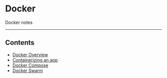 # Docker

Docker notes
- - - -

## Contents

* [Docker Overview](<https://github.com/Mr-Bally/DevNotes/blob/main/Docker/dockerOverview.md>)
* [Containerizing an app](<https://github.com/Mr-Bally/DevNotes/blob/main/Docker/containerizingAnApp.md>)
* [Docker Compose](<https://github.com/Mr-Bally/DevNotes/blob/main/Docker/dockerCompose.md>)
* [Docker Swarm](<https://github.com/Mr-Bally/DevNotes/blob/main/Docker/dockerSwarm.md>)
